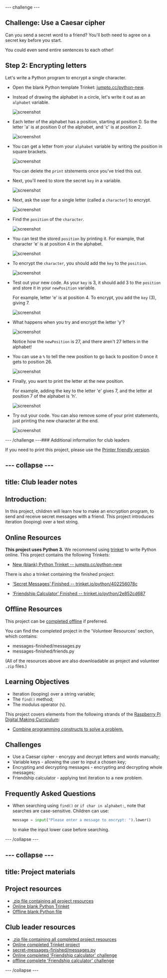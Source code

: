 --- challenge ---
## Challenge: Use a Caesar cipher
Can you send a secret word to a friend? You'll both need to agree on a secret key before you start.

You could even send entire sentences to each other!

## Step 2: Encrypting letters

Let's write a Python program to encrypt a single character. 



+ Open the blank Python template Trinket: <a href="http://jumpto.cc/python-new" target="_blank">jumpto.cc/python-new</a>. 

+ Instead of drawing the alphabet in a circle, let's write it out as an `alphabet` variable.

	![screenshot](images/messages-alphabet.png)

+ Each letter of the alphabet has a position, starting at position 0. So the letter 'a' is at position 0 of the alphabet, and 'c' is at position 2.

	![screenshot](images/messages-array.png)

+ You can get a letter from your `alphabet` variable by writing the position in square brackets.

	![screenshot](images/messages-alphabet-array.png)

	You can delete the `print` ststements once you've tried this out.

+ Next, you'll need to store the secret `key` in a variable.

	![screenshot](images/messages-key.png)	

+ Next, ask the user for a single letter (called a `character`) to encrypt.

	![screenshot](images/messages-character.png)

+ Find the `position` of the `character`.

	![screenshot](images/messages-position.png)

+ You can test the stored `position` by printing it. For example, that character 'e' is at position 4 in the alphabet.

	![screenshot](images/messages-position-test.png)

+ To encrypt the `character`, you should add the `key` to the `position`.

	![screenshot](images/messages-newposition.png)

+ Test out your new code. As your `key` is 3, it should add 3 to the `position` and store it in your `newPosition` variable. 

	For example, letter 'e' is at position 4. To encrypt, you add the `key` (3), giving 7.

	![screenshot](images/messages-newposition-test.png)

+ What happens when you try and encrypt the letter 'y'?

	![screenshot](images/messages-modulus-bug.png)

	Notice how the `newPosition` is 27, and there aren't 27 letters in the alphabet!

+ You can use a `%` to tell the new position to go back to position 0 once it gets to position 26. 

	![screenshot](images/messages-modulus.png)

+ Finally, you want to print the letter at the new position.

	For example, adding the key to the letter 'e' gives 7, and the letter at position 7 of the alphabet is 'h'.

	![screenshot](images/messages-newcharacter.png)

+ Try out your code. You can also remove some of your print statements, just printing the new character at the end.

	![screenshot](images/messages-enc-test.png)




--- /challenge ---### Additional information for club leaders

If you need to print this project, please use the [Printer friendly version](https://projects.raspberrypi.org/en/projects/secret-messages/print).


--- collapse ---
---
title: Club leader notes
---


## Introduction:
In this project, children will learn how to make an encryption program, to send and receive secret messages with a friend. This project introduces iteration (looping) over a text string.

## Online Resources

__This project uses Python 3.__ We recommend using [trinket](https://trinket.io/) to write Python online. This project contains the following Trinkets:

+ [New (blank) Python Trinket -- jumpto.cc/python-new](http://jumpto.cc/python-new)

There is also a trinket containing the finished project:

+ [‘Secret Messages’ Finished -- trinket.io/python/402256078c](https://trinket.io/python/402256078c)

+ [‘Friendship Calculator’ Finished -- trinket.io/python/2e852cd687](https://trinket.io/python/2e852cd687)

## Offline Resources
This project can be [completed offline](https://www.codeclubprojects.org/en-GB/resources/python-working-offline/) if preferred.

You can find the completed project in the 'Volunteer Resources' section, which contains:

+ messages-finished/messages.py
+ messages-finished/friends.py

(All of the resources above are also downloadable as project and volunteer `.zip` files.)

## Learning Objectives
+ Iteration (looping) over a string variable;
+ The `find()` method;
+ The modulus operator (`%`).

This project covers elements from the following strands of the [Raspberry Pi Digital Making Curriculum](http://rpf.io/curriculum):

+ [Combine programming constructs to solve a problem.](https://www.raspberrypi.org/curriculum/programming/builder)

## Challenges
+ Use a Caesar cipher - encrypy and decrypt letters and words manually;
+ Variable keys - allowing the user to input a chosen key;
+ Encrypting and decrypting messages - encrypting and decrypting whole messages;
+ Friendship calculator - applying text iteration to a new problem.

## Frequently Asked Questions
+ When searching using `find()` or `if char in alphabet:`, note that searches are case-sensitive. Children can use:

	```python
	message = input("Please enter a message to encrypt: ").lower()
	```

	to make the input lower case before searching.

--- /collapse ---


--- collapse ---
---
title: Project materials
---
## Project resources
* [.zip file containing all project resources](resources/secret-messages-project-resources.zip)
* [Online blank Python Trinket](http://jumpto.cc/python-new)
* [Offline blank Python file](resources/new-new.py)

## Club leader resources
* [.zip file containing all completed project resources](resources/secret-messages-volunteer-resources.zip)
* [Online completed Trinket project](https://trinket.io/python/402256078c)
* [secret-messages-finished/messages.py](resources/secret-messages-finished-messages.py)
* [Online completed 'Friendship calculator' challenge](https://trinket.io/python/2e852cd687)
* [offline complete 'Friendship calculator' challenge](resources/friendship-calculator-finished-friends.py)

--- /collapse ---